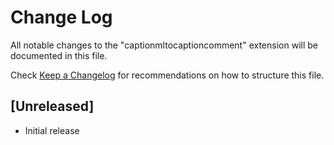 # Change Log

All notable changes to the "captionmltocaptioncomment" extension will be documented in this file.

Check [Keep a Changelog](http://keepachangelog.com/) for recommendations on how to structure this file.

## [Unreleased]

- Initial release